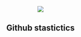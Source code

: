 
<p align="center">
  <a href="https://github.com/Igthz">
    <img src="https://discord.c99.nl/widget/theme-1/1016119034770640916.png"/>
     </a>
  </div>
  
<h2 align="center">Github stastictics</h2>

<div align="center">
  <a href="https://github.com/liethneto">
  </a>
</p><br>

